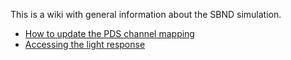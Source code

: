 This is a wiki with general information about the SBND simulation.

- [How to update the PDS channel mapping](Update_PDS_Channel_Mapping.md)
- [Accessing the light response](Check_Light_Response.md)
